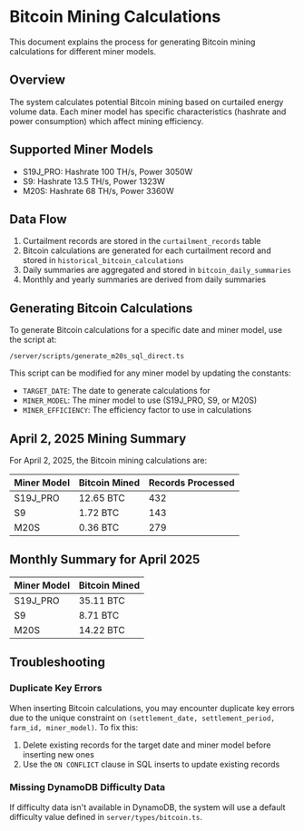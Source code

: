 # Bitcoin Mining Calculations

This document explains the process for generating Bitcoin mining calculations for different miner models.

## Overview

The system calculates potential Bitcoin mining based on curtailed energy volume data. Each miner model has specific characteristics (hashrate and power consumption) which affect mining efficiency.

## Supported Miner Models

- S19J_PRO: Hashrate 100 TH/s, Power 3050W
- S9: Hashrate 13.5 TH/s, Power 1323W
- M20S: Hashrate 68 TH/s, Power 3360W

## Data Flow

1. Curtailment records are stored in the `curtailment_records` table
2. Bitcoin calculations are generated for each curtailment record and stored in `historical_bitcoin_calculations`
3. Daily summaries are aggregated and stored in `bitcoin_daily_summaries`
4. Monthly and yearly summaries are derived from daily summaries

## Generating Bitcoin Calculations

To generate Bitcoin calculations for a specific date and miner model, use the script at:
```
/server/scripts/generate_m20s_sql_direct.ts
```

This script can be modified for any miner model by updating the constants:
- `TARGET_DATE`: The date to generate calculations for
- `MINER_MODEL`: The miner model to use (S19J_PRO, S9, or M20S)
- `MINER_EFFICIENCY`: The efficiency factor to use in calculations

## April 2, 2025 Mining Summary

For April 2, 2025, the Bitcoin mining calculations are:

| Miner Model | Bitcoin Mined | Records Processed |
|-------------|---------------|-------------------|
| S19J_PRO    | 12.65 BTC     | 432               |
| S9          | 1.72 BTC      | 143               |
| M20S        | 0.36 BTC      | 279               |

## Monthly Summary for April 2025

| Miner Model | Bitcoin Mined |
|-------------|---------------|
| S19J_PRO    | 35.11 BTC     |
| S9          | 8.71 BTC      |
| M20S        | 14.22 BTC     |

## Troubleshooting

### Duplicate Key Errors

When inserting Bitcoin calculations, you may encounter duplicate key errors due to the unique constraint on `(settlement_date, settlement_period, farm_id, miner_model)`. To fix this:

1. Delete existing records for the target date and miner model before inserting new ones
2. Use the `ON CONFLICT` clause in SQL inserts to update existing records

### Missing DynamoDB Difficulty Data

If difficulty data isn't available in DynamoDB, the system will use a default difficulty value defined in `server/types/bitcoin.ts`.